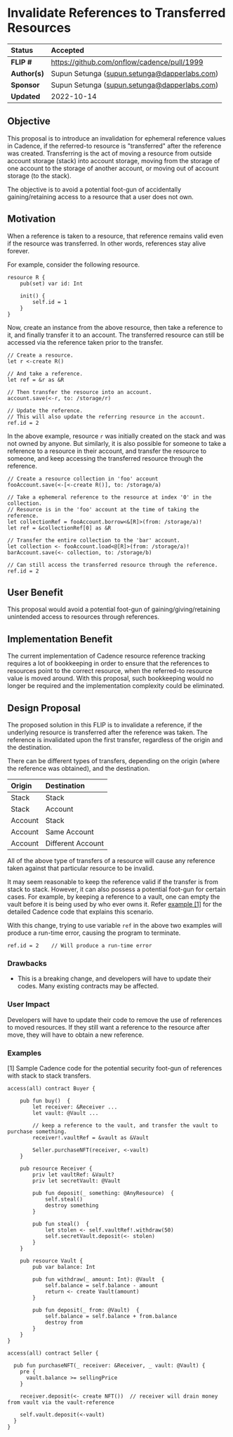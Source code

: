 # Invalidate References to Transferred Resources

| Status         | Accepted                                     |
|:---------------|:---------------------------------------------|
| **FLIP #**     | https://github.com/onflow/cadence/pull/1999  |
| **Author(s)**  | Supun Setunga (supun.setunga@dapperlabs.com) |
| **Sponsor**    | Supun Setunga (supun.setunga@dapperlabs.com) |
| **Updated**    | 2022-10-14                                   |

## Objective

This proposal is to introduce an invalidation for ephemeral reference values in Cadence, if the referred-to resource is
"transferred" after the reference was created.
Transferring is the act of moving a resource from outside account storage (stack) into account storage, moving from
the storage of one account to the storage of another account, or moving out of account storage (to the stack).

The objective is to avoid a potential foot-gun of accidentally gaining/retaining access to a resource that a user
does not own.

## Motivation

When a reference is taken to a resource, that reference remains valid even if the resource was transferred.
In other words, references stay alive forever.

For example, consider the following resource.

```cadence
resource R {
    pub(set) var id: Int

    init() {
        self.id = 1
    }
}
```

Now, create an instance from the above resource, then take a reference to it, and finally transfer it to an account.
The transferred resource can still be accessed via the reference taken prior to the transfer.

```cadence
// Create a resource.
let r <-create R()

// And take a reference.
let ref = &r as &R

// Then transfer the resource into an account.
account.save(<-r, to: /storage/r)

// Update the reference.
// This will also update the referring resource in the account.
ref.id = 2
```

In the above example, resource `r` was initially created on the stack and was not owned by anyone.
But similarly, it is also possible for someone to take a reference to a resource in their account, and transfer the
resource to someone, and keep accessing the transferred resource through the reference.
```cadence
// Create a resource collection in 'foo' account
fooAccount.save(<-[<-create R()], to: /storage/a)

// Take a ephemeral reference to the resource at index '0' in the collection.
// Resource is in the 'foo' account at the time of taking the reference.
let collectionRef = fooAccount.borrow<&[R]>(from: /storage/a)!
let ref = &collectionRef[0] as &R

// Transfer the entire collection to the 'bar' account.
let collection <- fooAccount.load<@[R]>(from: /storage/a)!
barAccount.save(<- collection, to: /storage/b)

// Can still access the transferred resource through the reference.
ref.id = 2
```

## User Benefit
This proposal would avoid a potential foot-gun of gaining/giving/retaining unintended access to resources through
references.

## Implementation Benefit
The current implementation of Cadence resource reference tracking requires a lot of bookkeeping in order to ensure
that the references to resources point to the correct resource, when the referred-to resource value is moved around.
With this proposal, such bookkeeping would no longer be required and the implementation complexity could be eliminated.

## Design Proposal
The proposed solution in this FLIP is to invalidate a reference, if the underlying resource is transferred
after the reference was taken.
The reference is invalidated upon the first transfer, regardless of the origin and the destination.

There can be different types of transfers, depending on the origin (where the reference was obtained), and the
destination.

| Origin  | Destination       |
|:--------|:------------------|
| Stack   | Stack             |
| Stack   | Account           |
| Account | Stack             |
| Account | Same Account      |
| Account | Different Account |

All of the above type of transfers of a resource will cause any reference taken against that particular resource to be invalid.

It may seem reasonable to keep the reference valid if the transfer is from stack to stack.
However, it can also possess a potential foot-gun for certain cases.
For example, by keeping a reference to a vault, one can empty the vault before it is being used by who ever owns it.
Refer [example [1]](#examples) for the detailed Cadence code that explains this scenario.

With this change, trying to use variable `ref` in the above two examples will produce a run-time error,
causing the program to terminate.
```cadence
ref.id = 2    // Will produce a run-time error
```

### Drawbacks
- This is a breaking change, and developers will have to update their codes. Many existing contracts may be affected.

### User Impact

Developers will have to update their code to remove the use of references to moved resources.
If they still want a reference to the resource after move, they will have to obtain a new reference.

### Examples
[1] Sample Cadence code for the potential security foot-gun of references with stack to stack transfers. 
```cadence
access(all) contract Buyer {

    pub fun buy()  {
        let receiver: &Receiver ...
        let vault: @Vault ...

        // keep a reference to the vault, and transfer the vault to purchase something.
        receiver!.vaultRef = &vault as &Vault

        Seller.purchaseNFT(receiver, <-vault)
    }

    pub resource Receiver {
        priv let vaultRef: &Vault?
        priv let secretVault: @Vault

        pub fun deposit(_ something: @AnyResource)  {
            self.steal()
            destroy something
        }

        pub fun steal()  {
            let stolen <- self.vaultRef!.withdraw(50)
            self.secretVault.deposit(<- stolen)
        }
    }

    pub resource Vault {
        pub var balance: Int

        pub fun withdraw(_ amount: Int): @Vault  {
            self.balance = self.balance - amount
            return <- create Vault(amount)
        }

        pub fun deposit(_ from: @Vault)  {
            self.balance = self.balance + from.balance
            destroy from
        }
    }
}
```

```cadence
access(all) contract Seller {

  pub fun purchaseNFT(_ receiver: &Receiver, _ vault: @Vault) {
    pre {
      vault.balance >= sellingPrice
    }

    receiver.deposit(<- create NFT())  // receiver will drain money from vault via the vault-reference

    self.vault.deposit(<-vault)
  }
}
```
